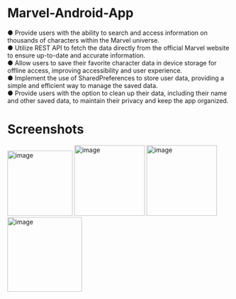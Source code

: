 # Marvel-Android-App
●	Provide users with the ability to search and access information on thousands of characters within the Marvel universe.  
●	Utilize REST API to fetch the data directly from the official Marvel website to ensure up-to-date and accurate information.  
●	Allow users to save their favorite character data in device storage for offline access, improving accessibility and user experience.  
●	Implement the use of SharedPreferences to store user data, providing a simple and efficient way to manage the saved data.  
●	Provide users with the option to clean up their data, including their name and other saved data, to maintain their privacy and keep the app organized.  

# Screenshots
<img width="147" alt="image" src="https://user-images.githubusercontent.com/39399443/230520285-0b51d68b-f954-4324-bcdf-fb8d9d4bc108.png">
<img width="159" alt="image" src="https://user-images.githubusercontent.com/39399443/230520292-88f02119-bce5-4768-a189-b58dc9542d1e.png">
<img width="159" alt="image" src="https://user-images.githubusercontent.com/39399443/230520301-358518cd-c4fe-4903-a004-fff995591a5e.png">
<img width="168" alt="image" src="https://user-images.githubusercontent.com/39399443/230520314-6ab140d7-236e-4968-a8c8-c71de1f731aa.png">

